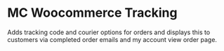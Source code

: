 # MC Woocommerce Tracking

Adds tracking code and courier options for orders and displays this to customers via completed order emails and my account view order page.